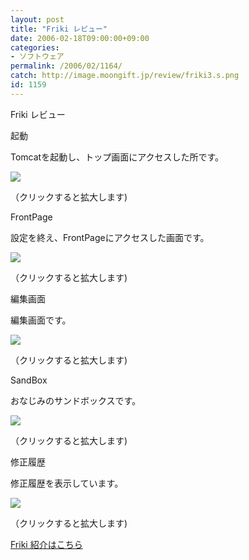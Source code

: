 ```yaml
---
layout: post
title: "Friki レビュー"
date: 2006-02-18T09:00:00+09:00
categories:
- ソフトウェア
permalink: /2006/02/1164/
catch: http://image.moongift.jp/review/friki3.s.png
id: 1159
---
```

Friki レビュー  
<!--more-->

起動

  

Tomcatを起動し、トップ画面にアクセスした所です。

  

[![](http://image.moongift.jp/review/friki1.s.png)](http://image.moongift.jp/review/friki1.png)  
  
（クリックすると拡大します)

  

FrontPage

  

設定を終え、FrontPageにアクセスした画面です。

  

[![](http://image.moongift.jp/review/friki2.s.png)](http://image.moongift.jp/review/friki2.png)  
  
（クリックすると拡大します)

  

編集画面

  

編集画面です。

  

[![](http://image.moongift.jp/review/friki3.s.png)](http://image.moongift.jp/review/friki3.png)  
  
（クリックすると拡大します)

  

SandBox

  

おなじみのサンドボックスです。

  

[![](http://image.moongift.jp/review/friki4.s.png)](http://image.moongift.jp/review/friki4.png)  
  
（クリックすると拡大します)

  

修正履歴

  

修正履歴を表示しています。

  

[![](http://image.moongift.jp/review/friki5.s.png)](http://image.moongift.jp/review/friki5.png)  
  
（クリックすると拡大します)

  

[Friki 紹介はこちら](http://oss.moongift.jp/intro/i-1150.html)

